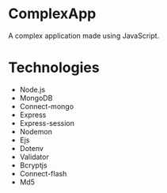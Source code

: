 # ComplexApp
A complex application made using JavaScript.

# Technologies
* Node.js
* MongoDB
* Connect-mongo
* Express
* Express-session
* Nodemon
* Ejs
* Dotenv
* Validator
* Bcryptjs
* Connect-flash
* Md5